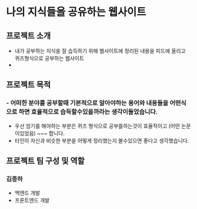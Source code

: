 ﻿# 나의 지식들을 공유하는 웹사이트


## 프로젝트 소개
 - 내가 공부하는 지식을 잘 습득하기 위해 웹사이트에 정리된 내용을 피드에 올리고 퀴즈형식으로 공부하는 웹사이트
 -


## 프로젝트 목적

### - 어떠한 분야를 공부할때 기본적으로 알아야하는 용어와 내용들을 어떤식으로 하면 효율적으로 습득할수있을까라는 생각이들었습니다.
 - 우선 암기를 해야하는 부분은 퀴즈 형식으로 공부를하는것이 효율적이고 (어떤 논문이있었음) ~~~ 합니다.
 - 타인이 자신과 비슷한 부분을 어떻게 정리했는지 볼수있으면 좋다고 생각했습니다.


## 프로젝트 팀 구성 및 역할


### 김종하
- 백엔드 개발
- 프론트엔드 개발

